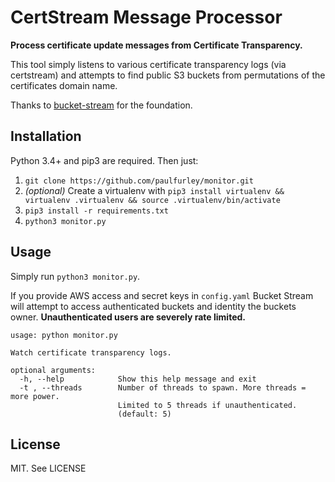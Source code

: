 # CertStream Message Processor

**Process certificate update messages from Certificate Transparency.**

This tool simply listens to various certificate transparency logs (via certstream) and attempts to find public S3 buckets from permutations of the certificates domain name.

Thanks to [bucket-stream](https://github.com/eth0izzle/bucket-stream) for the foundation.

## Installation

Python 3.4+ and pip3 are required. Then just:

1. `git clone https://github.com/paulfurley/monitor.git`
2. *(optional)* Create a virtualenv with `pip3 install virtualenv && virtualenv .virtualenv && source .virtualenv/bin/activate`
2. `pip3 install -r requirements.txt`
3. `python3 monitor.py`

## Usage

Simply run `python3 monitor.py`.

If you provide AWS access and secret keys in `config.yaml` Bucket Stream will attempt to access authenticated buckets and identity the buckets owner. **Unauthenticated users are severely rate limited.**

    usage: python monitor.py

    Watch certificate transparency logs.

    optional arguments:
      -h, --help            Show this help message and exit
      -t , --threads        Number of threads to spawn. More threads = more power.
                            Limited to 5 threads if unauthenticated.
                            (default: 5)

## License

MIT. See LICENSE
